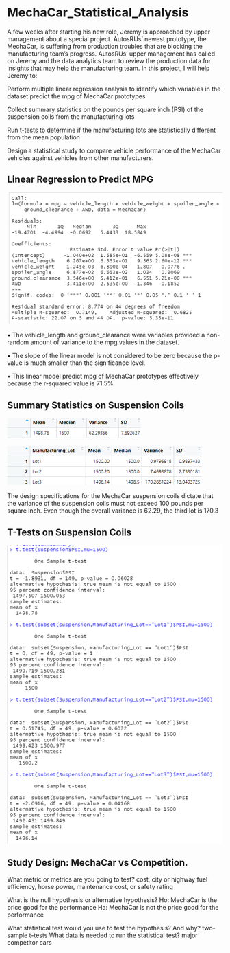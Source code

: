 # MechaCar_Statistical_Analysis

A few weeks after starting his new role, Jeremy is approached by upper management about a special project. AutosRUs’ newest prototype, the MechaCar, is suffering from production troubles that are blocking the manufacturing team’s progress. AutosRUs’ upper management has called on Jeremy and the data analytics team to review the production data for insights that may help the manufacturing team. In this project, I will help Jeremy to: 

Perform multiple linear regression analysis to identify which variables in the dataset predict the mpg of MechaCar prototypes

Collect summary statistics on the pounds per square inch (PSI) of the suspension coils from the manufacturing lots

Run t-tests to determine if the manufacturing lots are statistically different from the mean population

Design a statistical study to compare vehicle performance of the MechaCar vehicles against vehicles from other manufacturers.
## Linear Regression to Predict MPG

![part_one](https://github.com/stephanieruiz1/MechaCar_Statistical_Analysis/blob/main/images/part_one.png)

•	The vehicle_length and ground_clearance were variables provided a non-random amount of variance to the mpg values in the dataset.

•	The slope of the linear model is not considered to be zero because the p-value is much smaller than the significance level.

•	This linear model predict mpg of MechaCar prototypes effectively because the r-squared value is 71.5% 

## Summary Statistics on Suspension Coils
![total_summary](https://github.com/stephanieruiz1/MechaCar_Statistical_Analysis/blob/main/images/total_summary.png)

![lot_summary](https://github.com/stephanieruiz1/MechaCar_Statistical_Analysis/blob/main/images/lot_summary.png)

The design specifications for the MechaCar suspension coils dictate that the variance of the suspension coils must not exceed 100 pounds per square inch. Even though the overall variance is 62.29, the third lot is 170.3

## T-Tests on Suspension Coils

![T_test](https://github.com/stephanieruiz1/MechaCar_Statistical_Analysis/blob/main/images/T_test.png)
## Study Design: MechaCar vs Competition.

What metric or metrics are you going to test?
cost, city or highway fuel efficiency, horse power, maintenance cost, or safety rating

What is the null hypothesis or alternative hypothesis?
Ho: MechaCar is the price good for the performance
Ha: MechaCar is not the price good for the performance

What statistical test would you use to test the hypothesis? And why?
two-sample t-tests
What data is needed to run the statistical test?
major competitor cars
